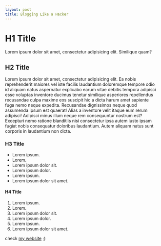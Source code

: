 ```yaml
---
layout: post
title: Blogging Like a Hacker
---
```


# H1 Title
Lorem ipsum dolor sit amet, consectetur adipisicing elit. Similique quam?

## H2 Title
Lorem ipsum dolor sit amet, consectetur adipisicing elit. Ea nobis reprehenderit maiores vel iste facilis laudantium doloremque tempore odio id aliquam natus aspernatur explicabo earum vitae debitis tempora adipisci esse voluptas inventore ducimus tenetur similique asperiores repellendus recusandae culpa maxime eos suscipit hic a dicta harum amet sapiente fuga nemo neque expedita. Recusandae dignissimos neque quod assumenda ipsum est quaerat! Alias a inventore velit itaque eum rerum adipisci! Adipisci minus illum neque rem consequuntur nostrum est? Excepturi nemo ratione blanditiis nisi consectetur ipsa autem iusto ipsam fugiat nobis consequatur doloribus laudantium. Autem aliquam natus sunt corporis in laudantium non dicta.

### H3 Title
* Lorem ipsum.
* Lorem.
* Lorem ipsum dolor sit.
* Lorem ipsum dolor.
* Lorem ipsum.
* Lorem ipsum dolor sit amet.

#### H4 Title
1. Lorem ipsum.
1. Lorem.
1. Lorem ipsum dolor sit.
1. Lorem ipsum dolor.
1. Lorem ipsum.
1. Lorem ipsum dolor sit amet.

check [my website][alimdws] ;)

[alimdws]: http://ali.md/ "Ali Mihandoost Website"